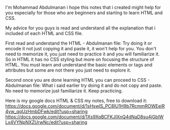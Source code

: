 I'm Mohammad Abdulmanan i hope this notes that i created might help for you especially for those who are beginners and starting to learn HTML and CSS.

My advice for you guys is read and understand all the explanation that i included of each HTML and CSS file.

  First read and understand the HTML - Abdulmanan file:
    Try doing it or encode it not just copying it and paste it, it won't help for you.
    You don't need to memorize it, you just need to practice it and you will familiarize it.
    So in HTML it has no CSS styling but more on focusing the structure of HTML. 
    You must learn and understand the basic elements or tags and attributes but some are not there you just need to explore it.
  
  Second once you are done learning HTML you can proceed to CSS - Abdulmanan file:
    What i said earlier try doing it and do not copy and paste.
    No need to memorize just familiarize it.
    Keep practicing.

Here is my google docs HTML & CSS my notes, free to download it:
https://docs.google.com/document/d/1sHswlS_PC8IU1H9b7RcmmROWEeiR4yw_qqUzHmbDFwk/edit?usp=sharing
https://docs.google.com/document/d/1Xs9XqBCFKJIXnQ4dNaD8su4jGblWLx4VYNpNXZUrwNc/edit?usp=sharing

